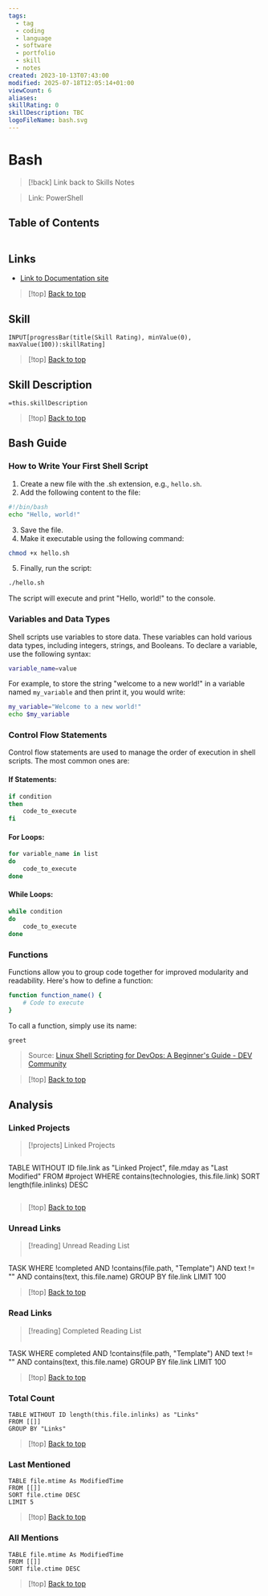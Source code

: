 ```yaml
---
tags:
  - tag
  - coding
  - language
  - software
  - portfolio
  - skill
  - notes
created: 2023-10-13T07:43:00
modified: 2025-07-18T12:05:14+01:00
viewCount: 6
aliases: 
skillRating: 0
skillDescription: TBC
logoFileName: bash.svg
---
```


# Bash

> [!back] Link back to <span class="theme-link">Skills Notes</span>

> Link: <span class="theme-link">PowerShell</span>

## Table of Contents 

```table-of-contents
```

## Links

- [Link to Documentation site](https://bangsluke-documentation.netlify.app/docs/Project%20Set%20Up%20to%20Release/4Development#react)

>[!top] [Back to top](#Table%20of%20Contents)

## Skill

```meta-bind  
INPUT[progressBar(title(Skill Rating), minValue(0), maxValue(100)):skillRating]  
```

>[!top] [Back to top](#Table%20of%20Contents)

## Skill Description

`=this.skillDescription`

>[!top] [Back to top](#Table%20of%20Contents)

## Bash Guide

### How to Write Your First Shell Script

1. Create a new file with the .sh extension, e.g., `hello.sh`.
2. Add the following content to the file:  

```bash
#!/bin/bash
echo "Hello, world!"
```

3. Save the file.
4. Make it executable using the following command:  

```bash
chmod +x hello.sh
```

5. Finally, run the script:

```bash
./hello.sh
```

The script will execute and print "Hello, world!" to the console.

### Variables and Data Types

Shell scripts use variables to store data. These variables can hold various data types, including integers, strings, and Booleans. To declare a variable, use the following syntax:  

```bash
variable_name=value
```

For example, to store the string "welcome to a new world!" in a variable named `my_variable` and then print it, you would write:

```bash
my_variable="Welcome to a new world!"
echo $my_variable
```

### Control Flow Statements

Control flow statements are used to manage the order of execution in shell scripts. The most common ones are:

#### If Statements:

```bash
if condition
then
    code_to_execute
fi
```

#### For Loops:

```bash
for variable_name in list
do
    code_to_execute
done
```

#### While Loops:

```bash
while condition
do
    code_to_execute
done
```

### Functions

Functions allow you to group code together for improved modularity and readability. Here's how to define a function:  

```bash
function function_name() {
    # Code to execute
}
```

To call a function, simply use its name:  

```bash
greet
```

> Source: [Linux Shell Scripting for DevOps: A Beginner's Guide - DEV Community](https://dev.to/arbythecoder/linux-shell-scripting-for-devops-a-beginners-guide-1fgf)

>[!top] [Back to top](#Table%20of%20Contents)

## Analysis

### Linked Projects

>[!projects] Linked Projects
>```dataview
TABLE WITHOUT ID file.link as "Linked Project", file.mday as "Last Modified"
FROM #project 
WHERE contains(technologies, this.file.link)
SORT length(file.inlinks) DESC
>```

>[!top] [Back to top](#Table%20of%20Contents)

### Unread Links

>[!reading] Unread Reading List
>```dataview
TASK
WHERE !completed AND !contains(file.path, "Template") AND text != "" AND contains(text, this.file.name)
GROUP BY file.link
LIMIT 100

>[!top] [Back to top](#Table%20of%20Contents)

### Read Links

>[!reading] Completed Reading List
>```dataview
TASK
WHERE completed AND !contains(file.path, "Template") AND text != "" AND contains(text, this.file.name)
GROUP BY file.link
LIMIT 100

>[!top] [Back to top](#Table%20of%20Contents)

### Total Count

```dataview
TABLE WITHOUT ID length(this.file.inlinks) as "Links"
FROM [[]]
GROUP BY "Links"
```

>[!top] [Back to top](#Table%20of%20Contents)

### Last Mentioned

```dataview
TABLE file.mtime As ModifiedTime
FROM [[]]
SORT file.ctime DESC
LIMIT 5
```

>[!top] [Back to top](#Table%20of%20Contents)

### All Mentions

```dataview
TABLE file.mtime As ModifiedTime
FROM [[]]
SORT file.ctime DESC
```

>[!top] [Back to top](#Table%20of%20Contents)